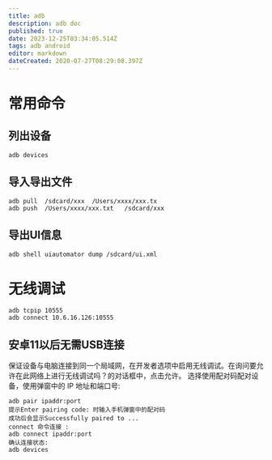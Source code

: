 ```yaml
---
title: adb
description: adb doc
published: true
date: 2023-12-25T03:34:05.514Z
tags: adb android
editor: markdown
dateCreated: 2020-07-27T08:29:08.397Z
---
```


# 常用命令
## 列出设备
```
adb devices
```
## 导入导出文件
```
adb pull  /sdcard/xxx  /Users/xxxx/xxx.tx
adb push  /Users/xxxx/xxx.txt   /sdcard/xxx
```
## 导出UI信息
```
adb shell uiautomator dump /sdcard/ui.xml
```

# 无线调试
```
adb tcpip 10555
adb connect 10.6.16.126:10555
```
## 安卓11以后无需USB连接
保证设备与电脑连接到同一个局域网，在开发者选项中启用无线调试。在询问要允许在此网络上进行无线调试吗？的对话框中，点击允许。
选择使用配对码配对设备，使用弹窗中的 IP 地址和端口号:
```
adb pair ipaddr:port
提示Enter pairing code: 时输入手机弹窗中的配对码
成功后会显示Successfully paired to ...
connect 命令连接 :
adb connect ipaddr:port
确认连接状态:
adb devices
```